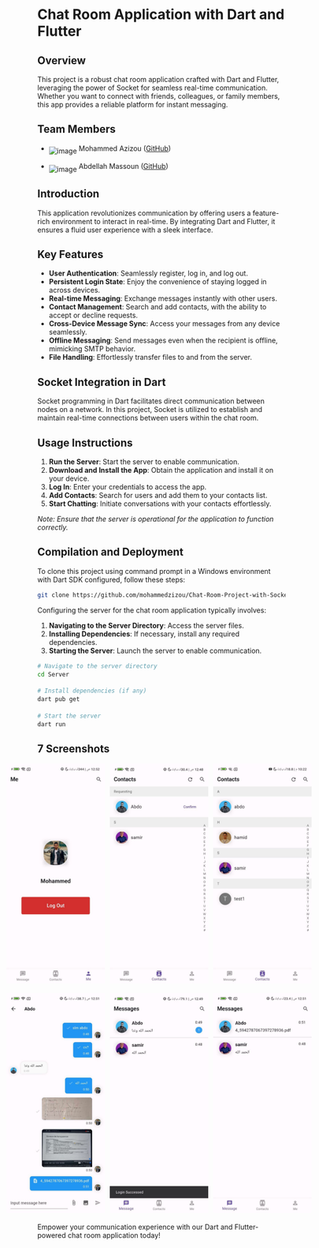 # Chat Room Application with Dart and Flutter

## Overview

This project is a robust chat room application crafted with Dart and Flutter, leveraging the power of Socket for seamless real-time communication. Whether you want to connect with friends, colleagues, or family members, this app provides a reliable platform for instant messaging.

## Team Members
- <img src="https://github.com/mohammedzizou.png" alt="image" width="30" height="auto" align="middle"> Mohammed Azizou
([GitHub](https://github.com/abdomassoun))

- <img src="https://github.com/abdomassoun.png" alt="image" width="30" height="auto" align="middle"> Abdellah Massoun 
([GitHub](https://github.com/abdomassoun))

## Introduction

This application revolutionizes communication by offering users a feature-rich environment to interact in real-time. By integrating Dart and Flutter, it ensures a fluid user experience with a sleek interface.

## Key Features

- **User Authentication**: Seamlessly register, log in, and log out.
- **Persistent Login State**: Enjoy the convenience of staying logged in across devices.
- **Real-time Messaging**: Exchange messages instantly with other users.
- **Contact Management**: Search and add contacts, with the ability to accept or decline requests.
- **Cross-Device Message Sync**: Access your messages from any device seamlessly.
- **Offline Messaging**: Send messages even when the recipient is offline, mimicking SMTP behavior.
- **File Handling**: Effortlessly transfer files to and from the server.

## Socket Integration in Dart

Socket programming in Dart facilitates direct communication between nodes on a network. In this project, Socket is utilized to establish and maintain real-time connections between users within the chat room.

## Usage Instructions

1. **Run the Server**: Start the server to enable communication.
2. **Download and Install the App**: Obtain the application and install it on your device.
3. **Log In**: Enter your credentials to access the app.
4. **Add Contacts**: Search for users and add them to your contacts list.
5. **Start Chatting**: Initiate conversations with your contacts effortlessly.

*Note: Ensure that the server is operational for the application to function correctly.*

## Compilation and Deployment

To clone this project using command prompt in a Windows environment with Dart SDK configured, follow these steps:

```bash
git clone https://github.com/mohammedzizou/Chat-Room-Project-with-Socket/tree/main 
```

Configuring the server for the chat room application typically involves:

1. **Navigating to the Server Directory**: Access the server files.
2. **Installing Dependencies**: If necessary, install any required dependencies.
3. **Starting the Server**: Launch the server to enable communication.

```bash
# Navigate to the server directory
cd Server

# Install dependencies (if any)
dart pub get

# Start the server
dart run
```
## 7 Screenshots
<style>
  .screenshot-row {
    display: flex;
    justify-content: center;
    margin-bottom: 20px; /* Adjust the margin as needed */
  }
  .screenshot {
    margin-right: 10px; /* Adjust the margin between images as needed */
  }
</style>

<div class="screenshot-row">
  <img src="screenshot/1.jpg" alt="image1" width="200" class="screenshot" />
  <img src="screenshot/2.jpg" alt="image2" width="200" class="screenshot" />
  <img src="screenshot/3.jpg" alt="image3" width="200" class="screenshot" />
</div>

<div class="screenshot-row">
  <img src="screenshot/4.jpg" alt="image4" width="200" class="screenshot" />
  <img src="screenshot/5.jpg" alt="image5" width="200" class="screenshot" />
  <img src="screenshot/6.jpg" alt="image6" width="200" class="screenshot" />
</div>
Empower your communication experience with our Dart and Flutter-powered chat room application today!